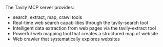 The Tavily MCP server provides:
- search, extract, map, crawl tools
- Real-time web search capabilities through the tavily-search tool
- Intelligent data extraction from web pages via the tavily-extract tool
- Powerful web mapping tool that creates a structured map of website 
- Web crawler that systematically explores websites 